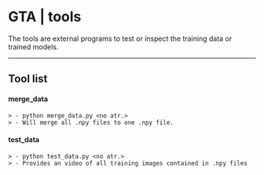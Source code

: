GTA | tools
===================


The tools are external programs to test or inspect the training data or trained models.

----------

Tool list
-------------

#### merge_data

	> - python merge_data.py <no atr.>
	> - Will merge all .npy files to one .npy file.

#### test_data

	> - python test_data.py <no atr.>
	> - Provides an video of all training images contained in .npy files
